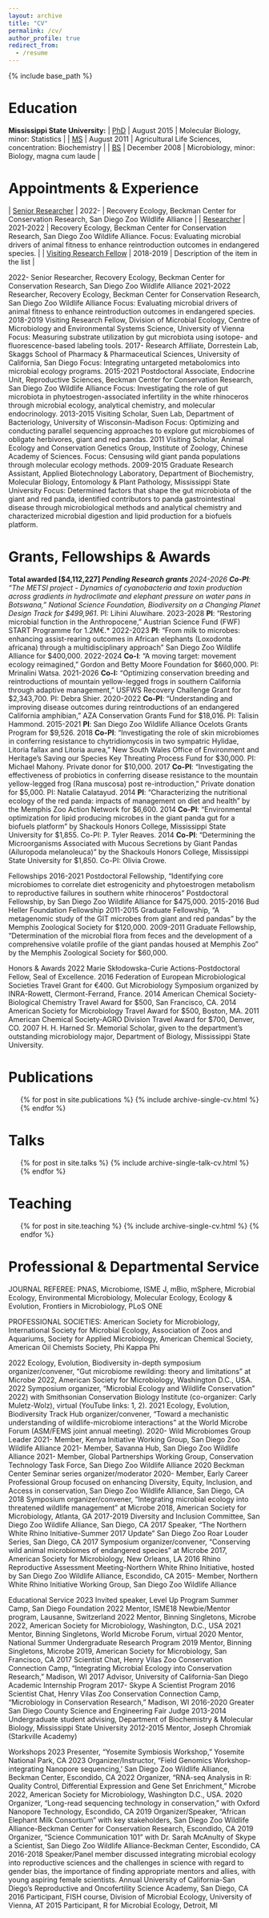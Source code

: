 ```yaml
---
layout: archive
title: "CV"
permalink: /cv/
author_profile: true
redirect_from:
  - /resume
---
```


{% include base_path %}

Education
======
<b>Mississippi State University:</b>
| [PhD](#)    | August 2015   | Molecular Biology, minor: Statistics  |
| [MS](#)    | August 2011   | Agricultural Life Sciences, concentration: Biochemistry  |
| [BS](#)     | December 2008   | Microbiology, minor: Biology, magna cum laude |

Appointments & Experience
======
| [Senior Researcher](#)    | 2022-   | Recovery Ecology, Beckman Center for Conservation Research, San Diego Zoo Wildlife Alliance  |
| [Researcher](#)    | 2021-2022   | Recovery Ecology, Beckman Center for Conservation Research, San Diego Zoo Wildlife Alliance. Focus: Evaluating microbial drivers of animal fitness to enhance reintroduction outcomes in endangered species. |
| [Visiting Research Fellow](#)     | 2018-2019   | Description of the item in the list                          |


2022-	   	Senior Researcher, Recovery Ecology, Beckman Center for Conservation Research, San Diego Zoo Wildlife Alliance
2021-2022	Researcher, Recovery Ecology, Beckman Center for Conservation Research, San Diego Zoo Wildlife Alliance
			Focus: Evaluating microbial drivers of animal fitness to enhance reintroduction outcomes in endangered species.
2018-2019	Visiting Research Fellow, Division of Microbial Ecology, Centre of Microbiology and Environmental Systems Science, University of Vienna
			Focus: Measuring substrate utilization by gut microbiota using isotope- and fluorescence-based labeling tools.
2017-		Research Affiliate, Dorrestein Lab, Skaggs School of Pharmacy & Pharmaceutical Sciences, University of California, San Diego
			Focus: Integrating untargeted metabolomics into microbial ecology programs.
2015-2021 	Postdoctoral Associate, Endocrine Unit, Reproductive Sciences, Beckman Center for Conservation Research, San Diego Zoo Wildlife Alliance 
			Focus: Investigating the role of gut microbiota in phytoestrogen-associated infertility in the white rhinoceros through microbial ecology, analytical chemistry, and molecular 			endocrinology.
2013-2015	Visiting Scholar, Suen Lab, Department of Bacteriology, University of Wisconsin-Madison
			Focus: Optimizing and conducting parallel sequencing approaches to explore gut microbiomes of obligate herbivores, giant and red pandas.
2011	Visiting Scholar, Animal Ecology and Conservation Genetics Group, Institute of Zoology, Chinese Academy of Sciences.
			Focus: Censusing wild giant panda populations through molecular ecology methods.
2009-2015	Graduate Research Assistant, Applied Biotechnology Laboratory, Department of Biochemistry, Molecular Biology, Entomology & Plant Pathology, Mississippi State 					University 
			Focus: Determined factors that shape the gut microbiota of the giant and red panda, identified contributors to panda gastrointestinal disease through microbiological 				methods and analytical chemistry and characterized microbial digestion and lipid production for a biofuels platform.

Grants, Fellowships & Awards
======
<b>Total awarded [$4,112,227]      *Pending </b>
<b>Research grants </b>
2024-2026	<b>Co-PI</b>: “The METSI project - Dynamics of cyanobacteria and toxin production across gradients in hydroclimate and elephant pressure on water pans in Botswana,” 			National Science Foundation, Biodiversity on a Changing Planet Design Track for $499,961*. PI: Lihini Aluwihare.
2023-2028	<b>PI</b>: “Restoring microbial function in the Anthropocene,” Austrian Science Fund (FWF) START Programme for 1.2M€.*
2022-2023	<b>PI</b>: “From milk to microbes: enhancing assist-rearing outcomes in African elephants (Loxodonta africana) through a multidisciplinary approach” San Diego Zoo Wildlife 		Alliance for $400,000.
2022-2024 	<b>Co-I</b>: “A moving target: movement ecology reimagined,” Gordon and Betty Moore Foundation for $660,000. PI: Mrinalini Watsa.
2021-2026	<b>Co-I:</b> “Optimizing conservation breeding and reintroductions of mountain yellow-legged frogs in southern California through adaptive management,” USFWS 				Recovery Challenge Grant for $2,343,700. PI: Debra Shier.
2020-2022	<b>Co-PI</b>: “Understanding and improving disease outcomes during reintroductions of an endangered California amphibian,” AZA Conservation Grants Fund for 				$18,016. PI: Talisin Hammond.
2015-2021	<b>PI</b>: San Diego Zoo Wildlife Alliance Ocelots Grants Program for $9,526.
2018			<b>Co-PI</b>: “Investigating the role of skin microbiomes in conferring resistance to chytridiomycosis in two sympatric Hylidae, Litoria fallax and Litoria aurea,” New South 			Wales Office of Environment and Heritage’s Saving our Species Key Threating Process Fund for $30,000. PI: Michael Mahony. Private donor for $10,000.
2017			<b>Co-PI</b>: “Investigating the effectiveness of probiotics in conferring disease resistance to the mountain yellow-legged frog (Rana muscosa) post re-introduction,” 				Private donation for $5,000. PI: Natalie Calatayud. 
2014			<b>PI</b>: “Characterizing the nutritional ecology of the red panda: impacts of management on diet and health” by the Memphis Zoo Action Network for $6,600.
2014			<b>Co-PI</b>: “Environmental optimization for lipid producing microbes in the giant panda gut for a biofuels platform” by Shackouls Honors College, Mississippi State 				University for $1,855. Co-PI</b>: P. Tyler Reaves.
2014			<b>Co-PI</b>: “Determining the Microorganisms Associated with Mucous Secretions by Giant Pandas (Ailuropoda melanoleuca)” by the Shackouls Honors College, 				Mississippi State University for $1,850. Co-PI: Olivia Crowe.

Fellowships
2016-2021	Postdoctoral Fellowship, “Identifying core microbiomes to correlate diet estrogenicity and phytoestrogen metabolism to reproductive failures in southern white rhinoceros” 			Postdoctoral Fellowship, by San Diego Zoo Wildlife Alliance for $475,000. 
2015-2016	Bud Heller Foundation Fellowship
2011-2015	Graduate Fellowship, “A metagenomic study of the GIT microbes from giant and red pandas” by the Memphis Zoological Society for $120,000.
2009-2011	Graduate Fellowship, “Determination of the microbial flora from feces and the development of a comprehensive volatile profile of the giant pandas housed at Memphis 				Zoo” by the Memphis Zoological Society for $60,000. 

Honors & Awards
2022			Marie Skłodowska-Curie Actions-Postdoctoral Fellow, Seal of Excellence.
2016			Federation of European Microbiological Societies Travel Grant for €400. Gut Microbiology Symposium organized by INRA-Rowett, Clermont-Ferrand, France.
2014			American Chemical Society-Biological Chemistry Travel Award for $500, San Francisco, CA.
2014			American Society for Microbiology Travel Award for $500, Boston, MA.
2011			American Chemical Society-AGRO Division Travel Award for $700, Denver, CO.
2007			H. H. Harned Sr. Memorial Scholar, given to the department’s outstanding microbiology major, Department of Biology, Mississippi State University. 


Publications
======
  <ul>{% for post in site.publications %}
    {% include archive-single-cv.html %}
  {% endfor %}</ul>
  
Talks
======
  <ul>{% for post in site.talks %}
    {% include archive-single-talk-cv.html %}
  {% endfor %}</ul>
  
Teaching
======
  <ul>{% for post in site.teaching %}
    {% include archive-single-cv.html %}
  {% endfor %}</ul>
  
Professional & Departmental Service
======
JOURNAL REFEREE: PNAS, Microbiome, ISME J, mBio, mSphere, Microbial Ecology, Environmental Microbiology, Molecular Ecology, Ecology & Evolution, Frontiers in Microbiology, PLoS ONE

PROFESSIONAL SOCIETIES: American Society for Microbiology, International Society for Microbial Ecology, Association of Zoos and Aquariums, Society for Applied Microbiology, American Chemical Society, American Oil Chemists Society, Phi Kappa Phi

2022			Ecology, Evolution, Biodiversity in-depth symposium organizer/convener, “Gut microbiome rewilding: theory and limitations” at Microbe 2022, American Society for 					Microbiology, Washington D.C., USA.
2022			Symposium organizer, “Microbial Ecology and Wildlife Conservation” 2022) with Smithsonian Conservation Biology Institute (co-organizer: Carly Muletz-Wolz), virtual 				(YouTube links: 1, 2).
2021			Ecology, Evolution, Biodiversity Track Hub organizer/convener, “Toward a mechanistic understanding of wildlife-microbiome interactions” at the World Microbe Forum 				(ASM/FEMS joint annual meeting).
2020-		Wild Microbiomes Group Leader
2021-		Member, Kenya Initiative Working Group, San Diego Zoo Wildlife Alliance
2021-		Member, Savanna Hub, San Diego Zoo Wildlife Alliance
2021-		Member, Global Partnerships Working Group, Conservation Technology Task Force, San Diego Zoo Wildlife Alliance
2020			Beckman Center Seminar series organizer/moderator
2020-		Member, Early Career Professional Group focused on enhancing Diversity, Equity, Inclusion, and Access in conservation, San Diego Zoo Wildlife Alliance, San Diego, CA
2018			Symposium organizer/convener, “Integrating microbial ecology into threatened wildlife management” at Microbe 2018, American Society for Microbiology, Atlanta, GA
2017-2019	Diversity and Inclusion Committee, San Diego Zoo Wildlife Alliance, San Diego, CA
2017			Speaker, “The Northern White Rhino Initiative-Summer 2017 Update” San Diego Zoo Roar Louder Series, San Diego, CA
2017			Symposium organizer/convener, “Conserving wild animal microbiomes of endangered species” at Microbe 2017, American Society for Microbiology, New Orleans, LA
2016			Rhino Reproductive Assessment Meeting-Northern White Rhino Initiative, hosted by San Diego Zoo Wildlife Alliance, Escondido, CA
2015-		Member, Northern White Rhino Initiative Working Group, San Diego Zoo Wildlife Alliance

Educational Service
2023			Invited speaker, Level Up Program Summer Camp, San Diego Foundation
2022			Mentor, ISME18 Newbie/Mentor program, Lausanne, Switzerland
2022			Mentor, Binning Singletons, Microbe 2022, American Society for Microbiology, Washington, D.C., USA
2021			Mentor, Binning Singletons, World Microbe Forum, virtual
2020			Mentor, National Summer Undergraduate Research Program
2019			Mentor, Binning Singletons, Microbe 2019, American Society for Microbiology, San Francisco, CA
2017			Scientist Chat, Henry Vilas Zoo Conservation Connection Camp, “Integrating Microbial Ecology into Conservation Research,” Madison, WI
2017			Advisor, University of California-San Diego Academic Internship Program
2017-		Skype A Scientist Program
2016			Scientist Chat, Henry Vilas Zoo Conservation Connection Camp, “Microbiology in Conservation Research,” Madison, WI
2016-2020	Greater San Diego County Science and Engineering Fair Judge
2013-2014	Undergraduate student advising, Department of Biochemistry & Molecular Biology, Mississippi State University
2012-2015	Mentor, Joseph Chromiak (Starkville Academy)

Workshops
2023			Presenter, “Yosemite Symbiosis Workshop,” Yosemite National Park, CA
2023			Organizer/Instructor, “Field Genomics Workshop-integrating Nanopore sequencing,’ San Diego Zoo Wildlife Alliance, Beckman Center, Escondido, CA
2022			Organizer, “RNA-seq Analysis in R: Quality Control, Differential Expression and Gene Set Enrichment,” Microbe 2022, American Society for Microbiology, Washington 				D.C., USA.
2020			Organizer, “Long-read sequencing technology in conservation,” with Oxford Nanopore Technology, Escondido, CA
2019			Organizer/Speaker, “African Elephant Milk Consortium” with key stakeholders, San Diego Zoo Wildlife Alliance-Beckman Center for Conservation Research, Escondido, 				CA
2019			Organizer, “Science Communication 101” with Dr. Sarah McAnulty of Skype a Scientist, San Diego Zoo Wildlife Alliance-Beckman Center, Escondido, CA
2016-2018	Speaker/Panel member discussed integrating microbial ecology into reproductive sciences and the challenges in science with regard to gender bias, the importance of 				finding appropriate mentors and allies, with young aspiring female scientists. Annual University of California-San Diego’s Reproductive and Oncofertility Science 					Academy, San Diego, CA
2016			Participant, FISH course, Division of Microbial Ecology, University of Vienna, AT
2015			Participant, R for Microbial Ecology, Detroit, MI
